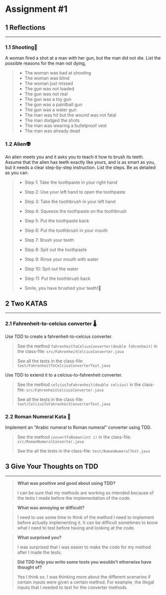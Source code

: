 # Assignment #1

## 1 Reflections 

---

### 1.1 Shooting🔫

A woman fired a shot at a man with her gun, but the man did not die. List the possible reasons for the man not dying,

>- The woman was bad at shooting
>- The woman was blind
>- The woman just missed
>- The gun was not loaded
>- The gun was not real
>- The gun was a toy gun
>- The gun was a paintball gun
>- The gun was a water gun
>- The man was hit but the wound was not fatal
>- The man dodged the shots
>- The man was wearing a bulletproof vest
>- The man was already dead


### 1.2 Alien👽
An alien meets you and it asks you to teach it how to brush its teeth. Assume that the alien has teeth exactly like yours, and is as smart as you, but it needs a clear step-by-step instruction. List the steps. Be as detailed as you can.

>- Step 1: Take the toothpaste in your right hand
>
> 
>- Step 2: Use your left hand to open the toothpaste
> 
> 
>- Step 3: Take the toothbrush in your left hand
> 
> 
>- Step 4: Squeeze the toothpaste on the toothbrush
>
>
>- Step 5: Put the toothpaste back
>
>
>- Step 6: Put the toothbrush in your mouth
>
>
>- Step 7: Brush your teeth
>
>
>- Step 8: Spit out the toothpaste
>
>
>- Step 9: Rinse your mouth with water
>
>
>- Step 10: Spit out the water
>
>
>- Step 11: Put the toothbrush back
>
> 
> - Smile, you have brushed your teeth!😬




## 2 Two KATAS 

---

### 2.1 Fahrenheit-to-celcius converter 🌡️
Use TDD to create a fahrenheit-to-celcius converter.

> See the method `fahrenheitToCeliusConverter(double fahrenheit)` in the class-file: `src/FahrenheitCelciusConverter.java`
> 
> See all the tests in the class-file: `test/FahrenheitToCelciusConverterTest.java`

Use TDD to extend it to a celcius-to-fahrenheit converter.

> See the method `celciusToFahrenheit(double celcius)` in the class-file: `src/FahrenheitCelciusConverter.java`
>
> See all the tests in the class-file: `test/CelciusToFahrenheitConverterTest.java`


### 2.2 Roman Numeral Kata 🔢
Implement an "Arabic numeral to Roman numeral" converter using TDD.

> See the method `convertToRoman(int i)` in the class-file: `src/RomanNumeralConverter.java`
>
> See the all the tests in the class-file: `test/RomanNumeralTest.java`


## 3 Give Your Thoughts on TDD 

---

>**What was positive and good about using TDD?**
> 
>I can be sure that my methods are working as intended because of the tests I made before the implementation of the code.

>**What was annoying or difficult?**
> 
>I need to use some time to think of the method I need to implement before actually implementing it. It can be difficult sometimes to know what I need to test before having and looking at the code.

>**What surprised you?**
> 
>I was surprised that I was easier to make the code for my method after I made the tests.

>**Did TDD help you write some tests you wouldn’t otherwise have thought of?**
> 
>Yes I think so. I was thinking more about the different scenarios if certain inputs were given a certain method. For example, the illegal inputs that I needed to test for the converter methods.